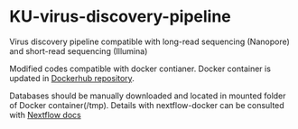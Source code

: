 # KU-virus-discovery-pipeline
Virus discovery pipeline compatible with long-read sequencing (Nanopore) and short-read sequencing (Illumina)

Modified codes compatible with docker contianer. Docker container is updated in [Dockerhub repository](https://hub.docker.com/repository/docker/skkujin/ku_pipeline).

Databases should be manually downloaded and located in mounted folder of Docker container(/tmp). Details with nextflow-docker can be consulted with [Nextflow docs](https://nextflow.io/docs/latest/docker.html)
